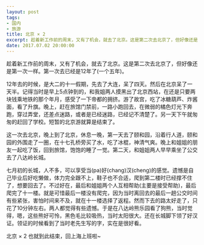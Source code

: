 ```yaml
---
layout: post
tags: 
- 国内
- 旅游
title: 北京 × 2
excerpt: 趁着新工作前的周末，又有了机会，就去了北京。这是第二次去北京了，但好像还是第一次一样。第一次去已经是12年了(一个五年)。
date: 2017.07.02 20:00:00
---
```


趁着新工作前的周末，又有了机会，就去了北京。这是第二次去北京了，但好像还是第一次一样。第一次去已经是12年了(一个五年)。

12年去的时候，是大二的十一假期，先去了大连，呆了四天。然后在北京呆了一天半。记得当时是早上5点钟到的，和我姐两人摸黑出了北京西站，在还是只要两块钱乘地铁的那个年月，感受了一下帝都的拥挤。游了故宫，吃了冰糖葫芦、炸酱面，看了升旗。晚上，赶在旅馆门禁前，一路小跑回去，在微弱的橘色灯光下奔跑，穿过弄堂，还差点迷路，或者是已经迷路，已经记不清楚了。另一天下午就匆匆的赶回了学校。短暂的北京游就算是结束了。

这一次去北京，晚上到了北京，休息一晚，第一天去了颐和园，沿着行人道，颐和园的外围走了一圈，在十七孔桥旁买了水，吃了冰棍，神清气爽。晚上和姐姐的朋友一起吃了饭，回到旅馆，饱饱的睡了一觉。第二天，和姐姐两人早早乘坐了公交去了八达岭长城。

七月初的长城，人不多，可以享受当(pa)好(chang)汉(cheng)的感觉。遗憾是自己毕业后好吃懒做，体力完全跟不上，鞋子也不合适，爬到第二楼时已经撑不住了，想要回去了。不过好在，最后和姐姐两个人互相帮助(主要是接受帮助)，最后爬完了十一楼。就是可惜最后一楼没有爬完，因为当时离回去的最后一趟公交时间有些紧张，害怕时间来不及，就在十一楼选择了返程。然而下去的路太好走了，只花了10分钟左右。两人都觉得有些遗憾。于是在八达岭熊乐园看了狗熊，当时觉得，嗯，这些熊好可怜，黑色毛比较吸热，当时太阳很大。还在长城脚下领了好汉证。领证的时候看到了当时老先生写的字，实在是很好看。

北京 × 2 也就到此结束，回上海上班啦~